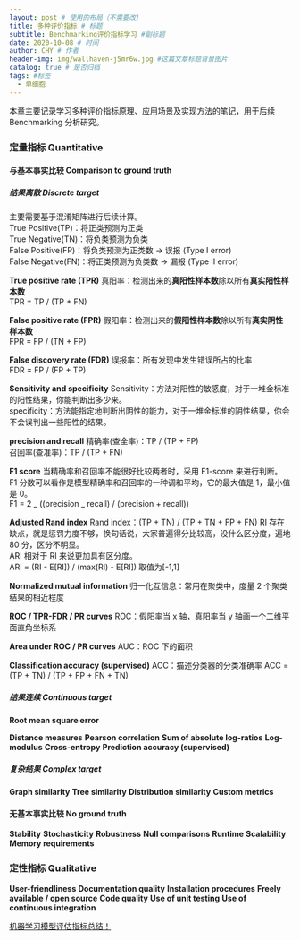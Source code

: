 ```yaml
---
layout: post # 使用的布局（不需要改）
title: 多种评价指标 # 标题
subtitle: Benchmarking评价指标学习 #副标题
date: 2020-10-08 # 时间
author: CHY # 作者
header-img: img/wallhaven-j5mr6w.jpg #这篇文章标题背景图片
catalog: true # 是否归档
tags: #标签
  - 单细胞
---
```


本章主要记录学习多种评价指标原理、应用场景及实现方法的笔记，用于后续 Benchmarking 分析研究。<br>

### 定量指标 Quantitative

#### 与基本事实比较 Comparison to ground truth

##### 结果离散 Discrete target

主要需要基于混淆矩阵进行后续计算。<br>
True Positive(TP)：将正类预测为正类 <br>
True Negative(TN)：将负类预测为负类 <br>
False Positive(FP)：将负类预测为正类数 → 误报 (Type I error) <br>
False Negative(FN)：将正类预测为负类数 → 漏报 (Type II error) <br>

**True positive rate (TPR)**
真阳率：检测出来的**真阳性样本数**除以所有**真实阳性样本数**<br>
TPR = TP / (TP + FN)<br>

**False positive rate (FPR)**
假阳率：检测出来的**假阳性样本数**除以所有**真实阴性样本数**<br>
FPR = FP / (TN + FP)<br>

**False discovery rate (FDR)**
误报率：所有发现中发生错误所占的比率<br>
FDR = FP / (FP + TP)<br>

**Sensitivity and specificity**
Sensitivity：方法对阳性的敏感度，对于一堆金标准的阳性结果，你能判断出多少来。<br>
specificity：方法能指定地判断出阴性的能力，对于一堆金标准的阴性结果，你会不会误判出一些阳性的结果。<br>

**precision and recall**
精确率(查全率)：TP / (TP + FP)<br>
召回率(查准率)：TP / (TP + FN)<br>

**F1 score**
当精确率和召回率不能很好比较两者时，采用 F1-score 来进行判断。<br>
F1 分数可以看作是模型精确率和召回率的一种调和平均，它的最大值是 1，最小值是 0。<br>
F1 = 2 _ ((precision _ recall) / (precision + recall))<br>

**Adjusted Rand index**
Rand index：(TP + TN) / (TP + TN + FP + FN) RI 存在缺点，就是惩罚力度不够，换句话说，大家普遍得分比较高，没什么区分度，遍地 80 分，区分不明显。<br>
ARI 相对于 RI 来说更加具有区分度。<br>
ARI = (RI - E[RI]) / (max(RI) - E[RI]) 取值为[-1,1] <br>

**Normalized mutual information**
归一化互信息：常用在聚类中，度量 2 个聚类结果的相近程度 <br>

**ROC / TPR-FDR / PR curves**
ROC：假阳率当 x 轴，真阳率当 y 轴画一个二维平面直角坐标系 <br>

**Area under ROC / PR curves**
AUC：ROC 下的面积

**Classification accuracy (supervised)**
ACC：描述分类器的分类准确率
ACC = (TP + TN) / (TP + FP + FN + TN)

##### 结果连续 Continuous target

**Root mean square error**

**Distance measures**
**Pearson correlation**
**Sum of absolute log-ratios**
**Log-modulus**
**Cross-entropy**
**Prediction accuracy (supervised)**

##### 复杂结果 Complex target

**Graph similarity**
**Tree similarity**
**Distribution similarity**
**Custom metrics**

#### 无基本事实比较 No ground truth

**Stability**
**Stochasticity**
**Robustness**
**Null comparisons**
**Runtime**
**Scalability**
**Memory requirements**

### 定性指标 Qualitative

**User-friendliness**
**Documentation quality**
**Installation procedures**
**Freely available / open source**
**Code quality**
**Use of unit testing**
**Use of continuous integration**

[机器学习模型评估指标总结！](https://mp.weixin.qq.com/s/FLMbkU70EZj5f4ISjDDIVw)<br>
